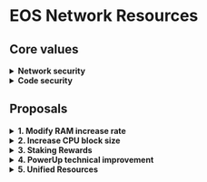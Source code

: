# EOS Network Resources

## Core values

<details>
<summary><b>Network security</b></summary>

- Voter participation must not decrease

</details>

<details>
<summary><b>Code security</b></summary>

- minimal code impacts
- no risk of loss of funds

</details>

## Proposals

<details>
<summary><b>1. Modify RAM increase rate</b></summary>

### Proposal
- `eosio::setramrate` to `bytes_per_block=0`

### Roadmap
- Allow for signed integer for `bytes_per_block` RAM rate (allows decreasing virtual RAM supply)
</details>

<details>
<summary><b>2. Increase CPU block size</b></summary>

### Proposal
- Increase `max_block_cpu_usage` (requirement for EOS EVM transactions)
- Increase `max_inline_action_depth=32` (allows for more inline actions)

</details>

<details>
<summary><b>3. Staking Rewards</b></summary>

### Proposal

- Modify `producer_pay::claimrewards` to support `rex::channel_to_rex` to accept a portion of unallocated inflation
- Set `eosio::setinflation` to the following parameters:
  - `annual_rate=500`
  - `inflation_pay_factor=50000`
- Remove `check_voting_requirement` checks from `buyrex`
  - removes proxy or vote for 21+ BPs requirement
  - allows for neutral actors to participate in REX (ex: EOS EVM Bridge)

### Roadmap

- Improvements to `mvtosavings` and `mvfrsavings` to be a requirement for `buyrex`
- Increase `num_of_maturity_buckets` to 28

</details>

<details>
<summary><b>4. PowerUp technical improvement</b></summary>

### Proposal
- Powerup utility smart contract actions (must be backwards compatible)
    - Allow for auto-renewal (similar to how REX had renewals)
    - Pay with fixed amount of EOS (instead of calculating net/cpu ratios)
- No change in powerup CPU/NET ratios

</details>

<details>
<summary><b>5. Unified Resources</b></summary>

### Proposal

- Combined CPU + NET as single ephemeral resource
  - Deprecates the requirement of NET
- Smart contract reference to allow on-chain co-signing
  - Allows dapps to pay for CPU without abuse
  - Extends WharfKit's co-signing wallet feature

</details>
